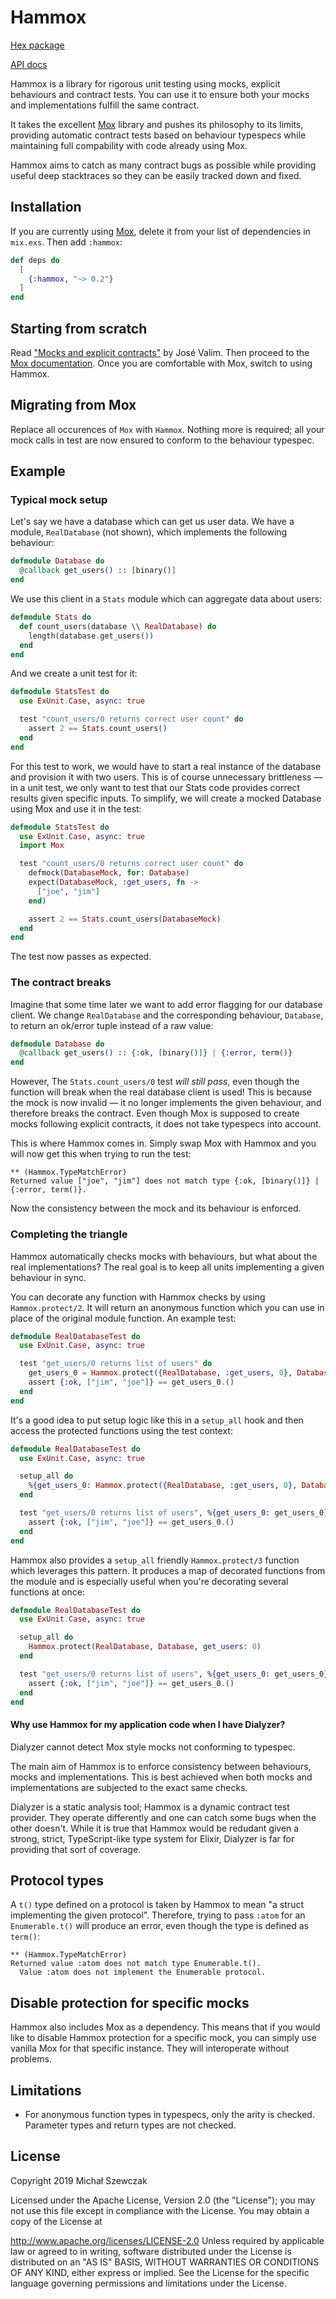 # Hammox

[Hex package](https://hex.pm/packages/hammox)

[API docs](https://hexdocs.pm/hammox/Hammox.html)

Hammox is a library for rigorous unit testing using mocks, explicit
behaviours and contract tests. You can use it to ensure both your mocks and
implementations fulfill the same contract.

It takes the excellent [Mox](https://github.com/plataformatec/mox) library
and pushes its philosophy to its limits, providing automatic contract tests
based on behaviour typespecs while maintaining full compability with code
already using Mox.

Hammox aims to catch as many contract bugs as possible while providing useful
deep stacktraces so they can be easily tracked down and fixed.

## Installation

If you are currently using [Mox](https://github.com/plataformatec/mox),
delete it from your list of dependencies in `mix.exs`. Then add `:hammox`:

```elixir
def deps do
  [
    {:hammox, "~> 0.2"}
  ]
end
```

## Starting from scratch

Read ["Mocks and explicit contracts"](http://blog.plataformatec.com.br/2015/10/mocks-and-explicit-contracts/)
by José Valim. Then proceed to the [Mox documentation](https://hexdocs.pm/mox/Mox.html).
Once you are comfortable with Mox, switch to using Hammox.

## Migrating from Mox

Replace all occurences of `Mox` with `Hammox`. Nothing more is required; all
your mock calls in test are now ensured to conform to the behaviour typespec.

## Example

### Typical mock setup

Let's say we have a database which can get us user data. We have a module,
`RealDatabase` (not shown), which implements the following behaviour:
```elixir
defmodule Database do
  @callback get_users() :: [binary()]
end
```
We use this client in a `Stats` module which can aggregate data about users:
```elixir
defmodule Stats do
  def count_users(database \\ RealDatabase) do
    length(database.get_users())
  end
end
```
And we create a unit test for it:
```elixir
defmodule StatsTest do
  use ExUnit.Case, async: true

  test "count_users/0 returns correct user count" do
    assert 2 == Stats.count_users()
  end
end
```

For this test to work, we would have to start a real instance of the database
and provision it with two users. This is of course unnecessary brittleness —
in a unit test, we only want to test that our Stats code provides correct
results given specific inputs. To simplify, we will create a mocked Database
using Mox and use it in the test:

```elixir
defmodule StatsTest do
  use ExUnit.Case, async: true
  import Mox

  test "count_users/0 returns correct user count" do
    defmock(DatabaseMock, for: Database)
    expect(DatabaseMock, :get_users, fn ->
      ["joe", "jim"]
    end)

    assert 2 == Stats.count_users(DatabaseMock)
  end
end
```
The test now passes as expected.

### The contract breaks

Imagine that some time later we want to add error flagging for our database
client. We change `RealDatabase` and the corresponding behaviour, `Database`,
to return an ok/error tuple instead of a raw value:
```elixir
defmodule Database do
  @callback get_users() :: {:ok, [binary()]} | {:error, term()}
end
```

However, The `Stats.count_users/0` test *will still pass*, even though the
function will break when the real database client is used! This is because
the mock is now invalid — it no longer implements the given behaviour, and
therefore breaks the contract. Even though Mox is supposed to create mocks
following explicit contracts, it does not take typespecs into account.

This is where Hammox comes in. Simply swap Mox with Hammox and you will now
get this when trying to run the test:

```none
** (Hammox.TypeMatchError)
Returned value ["joe", "jim"] does not match type {:ok, [binary()]} | {:error, term()}.
```

Now the consistency between the mock and its behaviour is enforced.

### Completing the triangle

Hammox automatically checks mocks with behaviours, but what about the real
implementations? The real goal is to keep all units implementing a given
behaviour in sync.

You can decorate any function with Hammox checks by using `Hammox.protect/2`.
It will return an anonymous function which you can use in place of the
original module function. An example test:

```elixir
defmodule RealDatabaseTest do
  use ExUnit.Case, async: true

  test "get_users/0 returns list of users" do
    get_users_0 = Hammox.protect({RealDatabase, :get_users, 0}, Database)
    assert {:ok, ["jim", "joe"]} == get_users_0.()
  end
end
```

It's a good idea to put setup logic like this in a `setup_all` hook and then
access the protected functions using the test context:

```elixir
defmodule RealDatabaseTest do
  use ExUnit.Case, async: true

  setup_all do
    %{get_users_0: Hammox.protect({RealDatabase, :get_users, 0}, Database)}
  end

  test "get_users/0 returns list of users", %{get_users_0: get_users_0} do
    assert {:ok, ["jim", "joe"]} == get_users_0.()
  end
end
```

Hammox also provides a `setup_all` friendly `Hammox.protect/3` function which
leverages this pattern. It produces a map of decorated functions from the
module and is especially useful when you're decorating several functions at
once:

```elixir
defmodule RealDatabaseTest do
  use ExUnit.Case, async: true

  setup_all do
    Hammox.protect(RealDatabase, Database, get_users: 0)
  end

  test "get_users/0 returns list of users", %{get_users_0: get_users_0} do
    assert {:ok, ["jim", "joe"]} == get_users_0.()
  end
end
```

#### Why use Hammox for my application code when I have Dialyzer?

Dialyzer cannot detect Mox style mocks not conforming to typespec.

The main aim of Hammox is to enforce consistency between behaviours, mocks
and implementations. This is best achieved when both mocks and
implementations are subjected to the exact same checks.

Dialyzer is a static analysis tool; Hammox is a dynamic contract test
provider. They operate differently and one can catch some bugs when the other
doesn't. While it is true that Hammox would be redudant given a strong,
strict, TypeScript-like type system for Elixir, Dialyzer is far for providing
that sort of coverage.

## Protocol types

A `t()` type defined on a protocol is taken by Hammox to mean "a struct
implementing the given protocol". Therefore, trying to pass `:atom` for an
`Enumerable.t()` will produce an error, even though the type is defined as
`term()`:

```none
** (Hammox.TypeMatchError)
Returned value :atom does not match type Enumerable.t().
  Value :atom does not implement the Enumerable protocol.
```

## Disable protection for specific mocks

Hammox also includes Mox as a dependency. This means that if you would like
to disable Hammox protection for a specific mock, you can simply use vanilla
Mox for that specific instance. They will interoperate without problems.

## Limitations
- For anonymous function types in typespecs, only the arity is checked.
Parameter types and return types are not checked.

## License

Copyright 2019 Michał Szewczak

Licensed under the Apache License, Version 2.0 (the "License"); you may not
use this file except in compliance with the License. You may obtain a copy of
the License at

http://www.apache.org/licenses/LICENSE-2.0 Unless required by applicable law
or agreed to in writing, software distributed under the License is
distributed on an "AS IS" BASIS, WITHOUT WARRANTIES OR CONDITIONS OF ANY
KIND, either express or implied. See the License for the specific language
governing permissions and limitations under the License.
